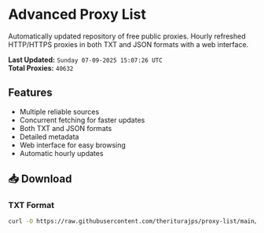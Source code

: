 # Advanced Proxy List

Automatically updated repository of free public proxies. Hourly refreshed HTTP/HTTPS proxies in both TXT and JSON formats with a web interface.

**Last Updated:** `Sunday 07-09-2025 15:07:26 UTC`  
**Total Proxies:** `40632`

## Features
- Multiple reliable sources
- Concurrent fetching for faster updates
- Both TXT and JSON formats
- Detailed metadata
- Web interface for easy browsing
- Automatic hourly updates

## 📥 Download

### TXT Format
```bash
curl -O https://raw.githubusercontent.com/theriturajps/proxy-list/main/proxies.txt